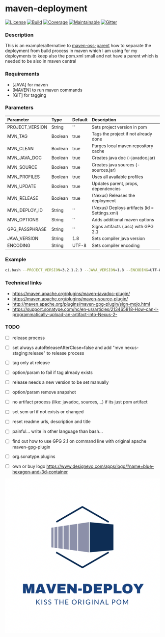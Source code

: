 # maven-deployment

[![License][License-Image]][License-Url]
[![Build][Build-Status-Image]][Build-Status-Url] 
[![Coverage][Coverage-image]][Coverage-Url] 
[![Maintainable][Maintainable-image]][Maintainable-Url] 
[![Gitter][Gitter-image]][Gitter-Url] 

### Description
This is an example/alternative to [maven-oss-parent](https://github.com/YunaBraska/maven-oss-parent) how to separate the deployment from build process in maven which I am using for my deployments to keep also the pom.xml small and not have a parent which is needed to be also in maven central 

### Requirements
* \[JAVA\] for maven 
* \[MAVEN\] to run maven commands 
* \[GIT\] for tagging

### Parameters
| Parameter       | Type    | Default |  Description                                  |
|:----------------|:--------|:--------|:----------------------------------------------|
| PROJECT_VERSION | String  | ''      | Sets project version in pom                   |
| MVN_TAG         | Boolean | true    | Tags the project if not already done          |
| MVN_CLEAN       | Boolean | true    | Purges local maven repository cache           |
| MVN_JAVA_DOC    | Boolean | true    | Creates java doc (-javadoc.jar)               |
| MVN_SOURCE      | Boolean | true    | Creates java sources (-sources.jar)           |
| MVN_PROFILES    | Boolean | true    | Uses all available profiles                   |
| MVN_UPDATE      | Boolean | true    | Updates parent, props, dependencies           |
| MVN_RELEASE     | Boolean | true    | (Nexus) Releases the deployment               |
| MVN_DEPLOY_ID   | String  | ''      | (Nexus) Deploys artifacts (id = Settings.xml) |
| MVN_OPTIONS     | String  | ''      | Adds additional maven options                 |
| GPG_PASSPHRASE  | String  | ''      | Signs artifacts (.asc) with GPG 2.1           |
| JAVA_VERSION    | String  | 1.8     | Sets compiler java version                    |
| ENCODING        | String  | UTF-8   | Sets compiler encoding                        |


### Example
````bash
ci.bash --PROJECT_VERSION=3.2.1.2.3 --JAVA_VERSION=1.8 --ENCODING=UTF-8 --MVN_PROFILES=true --MVN_CLEAN=true --MVN_UPDATE=true --MVN_JAVA_DOC=true --MVN_SOURCE=true --GIT_TAG=true
````

### Technical links
* https://maven.apache.org/plugins/maven-javadoc-plugin/
* https://maven.apache.org/plugins/maven-source-plugin/
* http://maven.apache.org/plugins/maven-gpg-plugin/sign-mojo.html
* https://support.sonatype.com/hc/en-us/articles/213465818-How-can-I-programmatically-upload-an-artifact-into-Nexus-2-

### TODO
* [ ] release process
* [ ] set always autoReleaseAfterClose=false and add "mvn nexus-staging:release" to release process
* [ ] tag only at release
* [ ] option/param to fail if tag already exists
* [ ] release needs a new version to be set manually
* [ ] option/param remove snapshot
* [ ] no artifact process (like: javadoc, sources,...) if its just pom artifact
* [ ] set scm url if not exists or changed
* [ ] reset readme urls, description and title
* [ ] painful... write in other language than bash...

* [ ] find out how to use GPG 2.1 on command line with original apache maven-gpg-plugin
* [ ] org.sonatype.plugins
* [ ] own or buy logo https://www.designevo.com/apps/logo/?name=blue-hexagon-and-3d-container

![maven-deployment](src/main/resources/banner.png "maven-deployment")

[License-Url]: https://www.apache.org/licenses/LICENSE-2.0
[License-Image]: https://img.shields.io/badge/License-Apache2-blue.svg
[github-release]: https://github.com/YunaBraska/maven-deployment
[Build-Status-Url]: https://travis-ci.org/YunaBraska/maven-deployment
[Build-Status-Image]: https://travis-ci.org/YunaBraska/maven-deployment.svg?branch=master
[Coverage-Url]: https://codecov.io/gh/YunaBraska/maven-deployment?branch=master
[Coverage-image]: https://codecov.io/gh/YunaBraska/maven-deployment/branch/master/graphs/badge.svg
[Version-url]: https://github.com/YunaBraska/maven-deployment
[Version-image]: https://badge.fury.io/gh/YunaBraska%2Fmaven-deployment.svg
[Central-url]: https://search.maven.org/#search%7Cga%7C1%7Ca%3A%22maven-deployment%22
[Central-image]: https://maven-badges.herokuapp.com/maven-central/berlin.yuna/maven-deployment/badge.svg
[Maintainable-Url]: https://codeclimate.com/github/YunaBraska/maven-deployment
[Maintainable-image]: https://codeclimate.com/github/YunaBraska/maven-deployment.svg
[Gitter-Url]: https://gitter.im/nats-streaming-server-embedded/Lobby
[Gitter-image]: https://img.shields.io/badge/gitter-join%20chat%20%E2%86%92-brightgreen.svg
[Javadoc-url]: http://javadoc.io/doc/berlin.yuna/maven-deployment
[Javadoc-image]: http://javadoc.io/badge/berlin.yuna/maven-deployment.svg